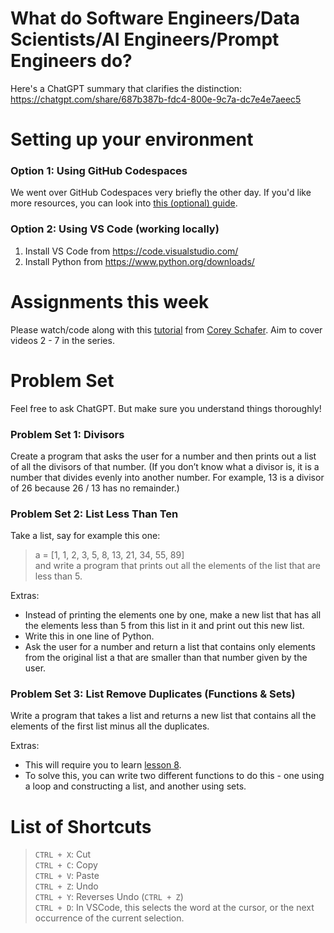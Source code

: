 # What do Software Engineers/Data Scientists/AI Engineers/Prompt Engineers do?

Here's a ChatGPT summary that clarifies the distinction: https://chatgpt.com/share/687b387b-fdc4-800e-9c7a-dc7e4e7aeec5

# Setting up your environment

### Option 1: Using GitHub Codespaces

We went over GitHub Codespaces very briefly the other day. If you'd like more resources, you can look into [this (optional) guide]( https://docs.github.com/en/codespaces/quickstart).

### Option 2: Using VS Code (working locally)

1. Install VS Code from https://code.visualstudio.com/
2. Install Python from https://www.python.org/downloads/

# Assignments this week

Please watch/code along with this [tutorial](https://www.youtube.com/playlist?list=PL-osiE80TeTskrapNbzXhwoFUiLCjGgY7) from [Corey Schafer](https://www.youtube.com/channel/UCCezIgC97PvUuR4_gbFUs5g).
Aim to cover videos 2 - 7 in the series.

# Problem Set

Feel free to ask ChatGPT. But make sure you understand things thoroughly!

### Problem Set 1: Divisors

Create a program that asks the user for a number and then prints out a list of all the divisors of that number.
(If you don’t know what a divisor is, it is a number that divides evenly into another number. For example, 13 is a divisor of 26 because 26 / 13 has no remainder.)

### Problem Set 2: List Less Than Ten

Take a list, say for example this one:  
> a = [1, 1, 2, 3, 5, 8, 13, 21, 34, 55, 89]  
and write a program that prints out all the elements of the list that are less than 5.

Extras:
- Instead of printing the elements one by one, make a new list that has all the elements less than 5 from this list in it and print out this new list.
- Write this in one line of Python.
- Ask the user for a number and return a list that contains only elements from the original list a that are smaller than that number given by the user.

### Problem Set 3: List Remove Duplicates (Functions & Sets)

Write a program that takes a list and returns a new list that contains all the elements of the first list minus all the duplicates.

Extras:
- This will require you to learn [lesson 8](https://www.youtube.com/watch?v=9Os0o3wzS_I&list=PL-osiE80TeTskrapNbzXhwoFUiLCjGgY7&index=8).
- To solve this, you can write two different functions to do this - one using a loop and constructing a list, and another using sets.

# List of Shortcuts

> `CTRL + X`: Cut    
> `CTRL + C`: Copy  
> `CTRL + V`: Paste  
> `CTRL + Z`: Undo  
> `CTRL + Y`: Reverses Undo (`CTRL + Z`)   
> `CTRL + D`: In VSCode, this selects the word at the cursor, or the next occurrence of the current selection.

